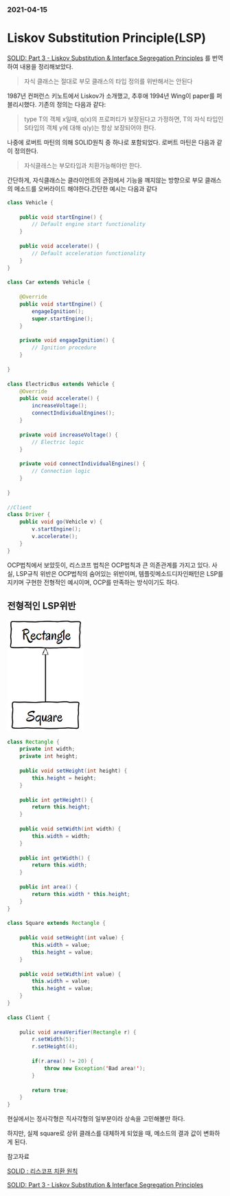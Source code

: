 ### 2021-04-15

# Liskov Substitution Principle(LSP)
[SOLID: Part 3 - Liskov Substitution & Interface Segregation Principles](https://code.tutsplus.com/tutorials/solid-part-3-liskov-substitution-interface-segregation-principles--net-36710)
를 번역하여 내용을 정리해보았다.

> 자식 클래스는 절대로 부모 클래스의 타입 정의를 위반해서는 안된다

1987년 컨퍼런스 키노트에서 Liskov가 소개했고, 추후애 1994년 Wing이 paper를 퍼블리시했다. 기존의 정의는 다음과 같다:

> type T의 객체 x일때, q(x)의 프로퍼티가 보장된다고 가정하면, T의 자식 타입인 S타입의 객체 y에 대해 q(y)는 항상 보장되어야 한다.

나중에 로버트 마틴의 의해 SOLID원칙 중 하나로 포함되었다. 로버트 마틴은 다음과 같이 정의한다.

> 자식클래스는 부모타입과 치환가능해야만 한다.

간단하게, 자식클래스는 클라이언트의 관점에서 기능을 꺠지않는 방향으로 부모 클래스의 메소드를 오버라이드 해야한다.간단한 예시는 다음과 같다

```java
class Vehicle {

    public void startEngine() {
        // Default engine start functionality
    }
 
    public void accelerate() {
        // Default acceleration functionality
    }
}

class Car extends Vehicle {
 
    @Override
    public void startEngine() {
        engageIgnition();
        super.startEngine();
    }
 
    private void engageIgnition() {
        // Ignition procedure
    }
 
}
 
class ElectricBus extends Vehicle {
    @Override
    public void accelerate() {
        increaseVoltage();
        connectIndividualEngines();
    }
 
    private void increaseVoltage() {
        // Electric logic
    }
 
    private void connectIndividualEngines() {
        // Connection logic
    }
 
}

//Client
class Driver {
    public void go(Vehicle v) {
        v.startEngine();
        v.accelerate();
    }
}
```


OCP법칙에서 보았듯이, 리스코프 법칙은 OCP법칙과 큰 의존관계를 가지고 있다. 사실, LSP규칙 위반은 OCP법칙의 숨어있는 위반이며, 템플릿메소드디자인패턴은 LSP를 지키며 구현한 전형적인 예시이며, OCP를 만족하는 방식이기도 하다.

## 전형적인 LSP위반

![사각형 정사각형](./image/rectangle_2021_04_15.png)

```java
class Rectangle {
    private int width;
    private int height;
 
    public void setHeight(int height) {
        this.height = height;
    }
 
    public int getHeight() {
        return this.height;
    }
 
    public void setWidth(int width) {
        this.width = width;
    }
 
    public int getWidth() {
        return this.width;
    }

    public int area() {
        return this.width * this.height;
    }
}

class Square extends Rectangle {
 
    public void setHeight(int value) {
        this.width = value;
        this.height = value;
    }
 
    public void setWidth(int value) {
        this.width = value;
        this.height = value;
    }
}

class Client {
 
    pulic void areaVerifier(Rectangle r) {
        r.setWidth(5);
        r.setHeight(4);
 
        if(r.area() != 20) {
            throw new Exception('Bad area!');
        }
 
        return true;
    }
}
```

현실에서는 정사각형은 직사각형의 일부분이라 상속을 고민해볼만 하다.

하지만, 실제 square로 상위 클래스를 대체하게 되었을 때, 메소드의 결과 값이 변화하게 된다.

참고자료

[SOLID : 리스코프 치환 원칙](https://pizzasheepsdev.tistory.com/9)

[SOLID: Part 3 - Liskov Substitution & Interface Segregation Principles](https://code.tutsplus.com/tutorials/solid-part-3-liskov-substitution-interface-segregation-principles--net-36710)
